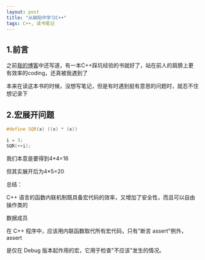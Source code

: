 ```yaml
---
layout: post
title: "从缺陷中学习C++"
tags: C++, 读书笔记
---
```


## 1.前言

之前[我的博客](https://coldrainsnow.github.io/posts/记一次项目总结)中还写道，有一本C++踩坑经验的书就好了，站在前人的肩膀上更有效率的coding，还真被我遇到了

本来在读这本书的时候，没想写笔记，但是有时遇到挺有意思的问题时，就忍不住想记录下

## 2.宏展开问题

```cpp
#define SQR(x) ((x) * (x))

i = 3;
SQR(++i);
```

我们本意是要得到4*4=16

但其实展开后为4*5=20

总结：

C++ 语言的函数内联机制既具备宏代码的效率，又增加了安全性，而且可以自由操作类的

数据成员

在 C++ 程序中，应该用内联函数取代所有宏代码，只有"断言 assert"例外，assert

是仅在 Debug 版本起作用的宏，它用于检查"不应该"发生的情况。

